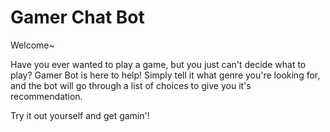 # Gamer Chat Bot
 
Welcome~ 

Have you ever wanted to play a game, but you just can't decide what to play? 
Gamer Bot is here to help!
Simply tell it what genre you're looking for, and the bot will go through a list of choices to give you it's recommendation.

Try it out yourself and get gamin'!
